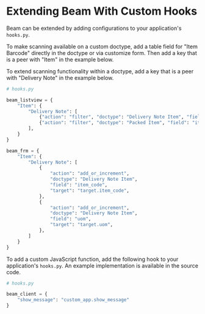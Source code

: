 # Extending Beam With Custom Hooks

Beam can be extended by adding configurations to your application's `hooks.py`.

To make scanning available on a custom doctype, add a table field for "Item Barcode" directly in the doctype or via customize form. Then add a key that is a peer with "Item" in the example below.

To extend scanning functionality within a doctype, add a key that is a peer with "Delivery Note" in the example below.

```python
# hooks.py

beam_listview = {
	"Item": {
		"Delivery Note": [
			{"action": "filter", "doctype": "Delivery Note Item", "field": "item_code"},
			{"action": "filter", "doctype": "Packed Item", "field": "item_code"}
		],
	}
}

beam_frm = {
	"Item": {
		"Delivery Note": [
			{
				"action": "add_or_increment",
				"doctype": "Delivery Note Item",
				"field": "item_code",
				"target": "target.item_code",
			},
			{
				"action": "add_or_increment",
				"doctype": "Delivery Note Item",
				"field": "uom",
				"target": "target.uom",
			},
		]
	}
}
```
To add a custom JavaScript function, add the following hook to your application's `hooks.py`. An example implementation is available in the source code. 

```python
# hooks.py

beam_client = {
	"show_message": "custom_app.show_message"
}

```